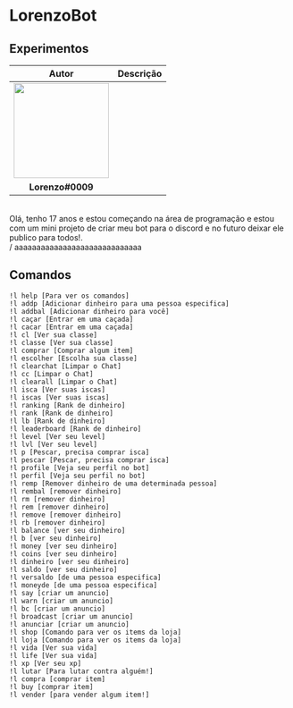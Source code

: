 # LorenzoBot

## Experimentos

| Autor | Descrição|
| :---: | :--- |
| <img class="imagem-1" src="https://anima-uploads.s3.amazonaws.com/projects/5fa84e566b2b519f9b204afe/releases/5fa84e5ee06687ac30fba9d7/img/imagem-1@1x.png" width="170"> |
**Lorenzo#0009**|
<br>Olá, tenho 17 anos e estou começando na área de programação e estou com um mini projeto de criar meu bot para o discord e no futuro deixar ele publico para todos!.<br>
/ aaaaaaaaaaaaaaaaaaaaaaaaaaaaa

## Comandos

``` !l c [Para entrar na dungeon e caçar]
!l help [Para ver os comandos]
!l addp [Adicionar dinheiro para uma pessoa especifica]
!l addbal [Adicionar dinheiro para você]
!l caçar [Entrar em uma caçada]
!l cacar [Entrar em uma caçada]
!l cl [Ver sua classe]
!l classe [Ver sua classe]
!l comprar [Comprar algum item]
!l escolher [Escolha sua classe]
!l clearchat [Limpar o Chat]
!l cc [Limpar o Chat]
!l clearall [Limpar o Chat]
!l isca [Ver suas iscas]
!l iscas [Ver suas iscas]
!l ranking [Rank de dinheiro]
!l rank [Rank de dinheiro]
!l lb [Rank de dinheiro]
!l leaderboard [Rank de dinheiro]
!l level [Ver seu level]
!l lvl [Ver seu level]
!l p [Pescar, precisa comprar isca]
!l pescar [Pescar, precisa comprar isca]
!l profile [Veja seu perfil no bot]
!l perfil [Veja seu perfil no bot]
!l remp [Remover dinheiro de uma determinada pessoa]
!l rembal [remover dinheiro]
!l rm [remover dinheiro]
!l rem [remover dinheiro]
!l remove [remover dinheiro]
!l rb [remover dinheiro]
!l balance [ver seu dinheiro]
!l b [ver seu dinheiro]
!l money [ver seu dinheiro]
!l coins [ver seu dinheiro]
!l dinheiro [ver seu dinheiro]
!l saldo [ver seu dinheiro]
!l versaldo [de uma pessoa especifica]
!l moneyde [de uma pessoa especifica]
!l say [criar um anuncio]
!l warn [criar um anuncio]
!l bc [criar um anuncio]
!l broadcast [criar um anuncio]
!l anunciar [criar um anuncio]
!l shop [Comando para ver os items da loja]
!l loja [Comando para ver os items da loja]
!l vida [Ver sua vida]
!l life [Ver sua vida]
!l xp [Ver seu xp]
!l lutar [Para lutar contra alguém!]
!l compra [comprar item]
!l buy [comprar item]
!l vender [para vender algum item!]
 ```
